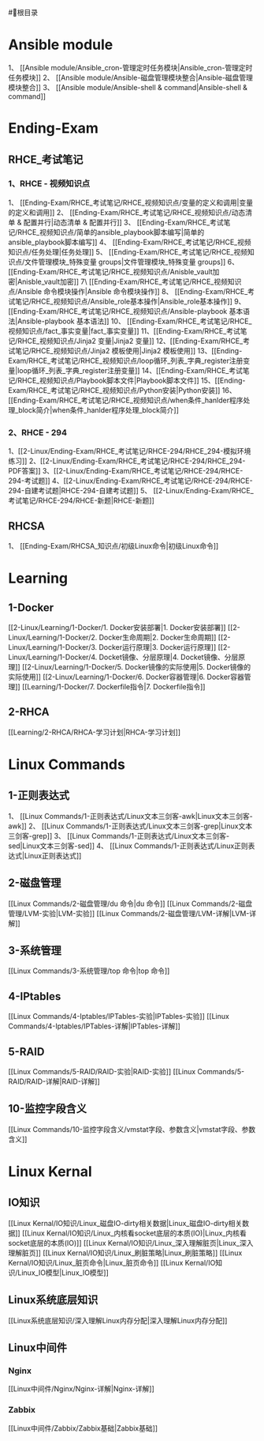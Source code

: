#📓根目录 
# Ansible module
1、 [[Ansible module/Ansible_cron-管理定时任务模块|Ansible_cron-管理定时任务模块]] 2、 [[Ansible module/Ansible-磁盘管理模块整合|Ansible-磁盘管理模块整合]] 
3、 [[Ansible module/Ansible-shell & command|Ansible-shell & command]] 

# Ending-Exam
## RHCE_考试笔记

### 1、RHCE - 视频知识点
1、 [[Ending-Exam/RHCE_考试笔记/RHCE_视频知识点/变量的定义和调用|变量的定义和调用]] 2、 [[Ending-Exam/RHCE_考试笔记/RHCE_视频知识点/动态清单 & 配置并行|动态清单 & 配置并行]]
3、 [[Ending-Exam/RHCE_考试笔记/RHCE_视频知识点/简单的ansible_playbook脚本编写|简单的ansible_playbook脚本编写]]           4、 [[Ending-Exam/RHCE_考试笔记/RHCE_视频知识点/任务处理|任务处理]]
5、 [[Ending-Exam/RHCE_考试笔记/RHCE_视频知识点/文件管理模块_特殊变量 groups|文件管理模块_特殊变量 groups]]          6、 [[Ending-Exam/RHCE_考试笔记/RHCE_视频知识点/Anisble_vault加密|Anisble_vault加密]]
7\ [[Ending-Exam/RHCE_考试笔记/RHCE_视频知识点/Ansible 命令模块操作|Ansible 命令模块操作]]         8、 [[Ending-Exam/RHCE_考试笔记/RHCE_视频知识点/Ansible_role基本操作|Ansible_role基本操作]]
9、 [[Ending-Exam/RHCE_考试笔记/RHCE_视频知识点/Ansible-playbook 基本语法|Ansible-playbook 基本语法]]         10、 [[Ending-Exam/RHCE_考试笔记/RHCE_视频知识点/fact_事实变量|fact_事实变量]]
11、[[Ending-Exam/RHCE_考试笔记/RHCE_视频知识点/Jinja2 变量|Jinja2 变量]]  12、[[Ending-Exam/RHCE_考试笔记/RHCE_视频知识点/Jinja2 模板使用|Jinja2 模板使用]]
13、[[Ending-Exam/RHCE_考试笔记/RHCE_视频知识点/loop循环_列表_字典_register注册变量|loop循环_列表_字典_register注册变量]]  14、[[Ending-Exam/RHCE_考试笔记/RHCE_视频知识点/Playbook脚本文件|Playbook脚本文件]]
15、[[Ending-Exam/RHCE_考试笔记/RHCE_视频知识点/Python安装|Python安装]] 16、[[Ending-Exam/RHCE_考试笔记/RHCE_视频知识点/when条件_hanlder程序处理_block简介|when条件_hanlder程序处理_block简介]]


### 2、RHCE - 294
1、[[2-Linux/Ending-Exam/RHCE_考试笔记/RHCE-294/RHCE_294-模拟环境练习]]      2、[[2-Linux/Ending-Exam/RHCE_考试笔记/RHCE-294/RHCE_294-PDF答案]] 
3、[[2-Linux/Ending-Exam/RHCE_考试笔记/RHCE-294/RHCE-294-考试题]]      4、[[2-Linux/Ending-Exam/RHCE_考试笔记/RHCE-294/RHCE-294-自建考试题|RHCE-294-自建考试题]]
5、 [[2-Linux/Ending-Exam/RHCE_考试笔记/RHCE-294/RHCE-新题|RHCE-新题]] 
## RHCSA
1、 [[Ending-Exam/RHCSA_知识点/初级Linux命令|初级Linux命令]] 
# Learning
## 1-Docker
[[2-Linux/Learning/1-Docker/1. Docker安装部署|1. Docker安装部署]]                  [[2-Linux/Learning/1-Docker/2. Docker生命周期|2. Docker生命周期]]
[[2-Linux/Learning/1-Docker/3. Docker运行原理|3. Docker运行原理]]                 [[2-Linux/Learning/1-Docker/4. Docket镜像、分层原理|4. Docket镜像、分层原理]]
[[2-Linux/Learning/1-Docker/5. Docker镜像的实际使用|5. Docker镜像的实际使用]]       [[2-Linux/Learning/1-Docker/6. Docker容器管理|6. Docker容器管理]]
[[Learning/1-Docker/7. Dockerfile指令|7. Dockerfile指令]]                   
## 2-RHCA
[[Learning/2-RHCA/RHCA-学习计划|RHCA-学习计划]]

# Linux Commands
## 1-正则表达式
1、 [[Linux Commands/1-正则表达式/Linux文本三剑客-awk|Linux文本三剑客-awk]] 2、 [[Linux Commands/1-正则表达式/Linux文本三剑客-grep|Linux文本三剑客-grep]] 
3、 [[Linux Commands/1-正则表达式/Linux文本三剑客-sed|Linux文本三剑客-sed]] 4、 [[Linux Commands/1-正则表达式/Linux正则表达式|Linux正则表达式]]

## 2-磁盘管理
[[Linux Commands/2-磁盘管理/du 命令|du 命令]] [[Linux Commands/2-磁盘管理/LVM-实验|LVM-实验]] 
[[Linux Commands/2-磁盘管理/LVM-详解|LVM-详解]]

## 3-系统管理
[[Linux Commands/3-系统管理/top 命令|top 命令]]

## 4-IPtables
[[Linux Commands/4-Iptables/IPTables-实验|IPTables-实验]] [[Linux Commands/4-Iptables/IPTables-详解|IPTables-详解]]

## 5-RAID
[[Linux Commands/5-RAID/RAID-实验|RAID-实验]] [[Linux Commands/5-RAID/RAID-详解|RAID-详解]]

## 10-监控字段含义
[[Linux Commands/10-监控字段含义/vmstat字段、参数含义|vmstat字段、参数含义]] 

# Linux Kernal
## IO知识
[[Linux Kernal/IO知识/Linux_磁盘IO-dirty相关数据|Linux_磁盘IO-dirty相关数据]] [[Linux Kernal/IO知识/Linux_内核看socket底层的本质(IO)|Linux_内核看socket底层的本质(IO)]]
[[Linux Kernal/IO知识/Linux_深入理解脏页|Linux_深入理解脏页]] [[Linux Kernal/IO知识/Linux_刷脏策略|Linux_刷脏策略]]
[[Linux Kernal/IO知识/Linux_脏页命令|Linux_脏页命令]] [[Linux Kernal/IO知识/Linux_IO模型|Linux_IO模型]]

## Linux系统底层知识
[[Linux系统底层知识/深入理解Linux内存分配|深入理解Linux内存分配]]

## Linux中间件
### Nginx
[[Linux中间件/Nginx/Nginx-详解|Nginx-详解]]

### Zabbix
[[Linux中间件/Zabbix/Zabbix基础|Zabbix基础]]






















